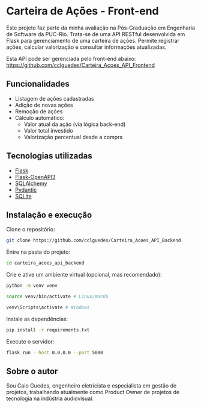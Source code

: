# Carteira de Ações - Front-end

Este projeto faz parte da minha avaliação na Pós-Graduação em Engenharia de Software da PUC-Rio. Trata-se de uma API RESTful desenvolvida em Flask para gerenciamento de uma carteira de ações. Permite registrar ações, calcular valorização e consultar informações atualizadas.

Esta API pode ser gerenciada pelo front-end abaixo:
https://github.com/cclguedes/Carteira_Acoes_API_Frontend

## Funcionalidades

- Listagem de ações cadastradas
- Adição de novas ações
- Remoção de ações
- Cálculo automático:
  - Valor atual da ação (via lógica back-end)
  - Valor total investido
  - Valorização percentual desde a compra

## Tecnologias utilizadas

- [Flask](https://flask.palletsprojects.com/)
- [Flask-OpenAPI3](https://pypi.org/project/flask-openapi3/)
- [SQLAlchemy](https://www.sqlalchemy.org/)
- [Pydantic](https://docs.pydantic.dev/)
- [SQLite](https://www.sqlite.org/)

## Instalação e execução

Clone o repositório:
```bash
git clone https://github.com/cclguedes/Carteira_Acoes_API_Backend
```
Entre na pasta do projeto:
```bash
cd carteira_acoes_api_backend
```
Crie e ative um ambiente virtual (opcional, mas recomendado):
```bash
python -m venv venv
```
```bash
source venv/bin/activate # Linux/macOS
```
```bash
venv\Scripts\activate # Windows
```
Instale as dependências:
```bash
pip install -r requirements.txt
```
Execute o servidor:
```bash
flask run --host 0.0.0.0 --port 5000
```
## Sobre o autor

Sou Caio Guedes, engenheiro eletricista e especialista em gestão de projetos, trabalhando atualmente como Product Owner de projetos de tecnologia na indústria audiovisual.